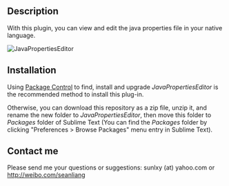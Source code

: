Description
------------------
With this plugin, you can view and edit the java properties file in your native language.

![JavaPropertiesEditor](https://seanliang.github.io/donate/properties.png)

Installation
------------------
Using [Package Control](https://packagecontrol.io/installation) to find, install and upgrade *JavaPropertiesEditor* is the recommended method to install this plug-in.

Otherwise, you can download this repository as a zip file, unzip it, and rename the new folder to *JavaPropertiesEditor*, then move this folder to *Packages* folder of Sublime Text (You can find the *Packages* folder by clicking "Preferences > Browse Packages" menu entry in Sublime Text).

Contact me
------------------
Please send me your questions or suggestions: sunlxy (at) yahoo.com or http://weibo.com/seanliang
